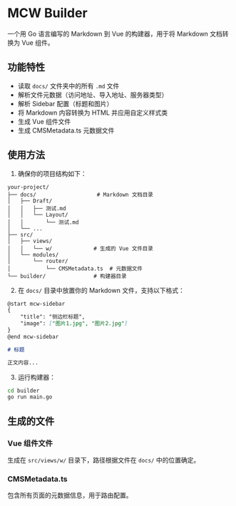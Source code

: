 # MCW Builder

一个用 Go 语言编写的 Markdown 到 Vue 的构建器，用于将 Markdown 文档转换为 Vue 组件。

## 功能特性

- 读取 `docs/` 文件夹中的所有 `.md` 文件
- 解析文件元数据（访问地址、导入地址、服务器类型）
- 解析 Sidebar 配置（标题和图片）
- 将 Markdown 内容转换为 HTML 并应用自定义样式类
- 生成 Vue 组件文件
- 生成 CMSMetadata.ts 元数据文件

## 使用方法

1. 确保你的项目结构如下：
```
your-project/
├── docs/                   # Markdown 文档目录
│   ├── Draft/
│   │   ├── 测试.md
│   │   └── Layout/
│   │       └── 测试.md
│   └── ...
├── src/
│   ├── views/
│   │   └── w/             # 生成的 Vue 文件目录
│   └── modules/
│       └── router/
│           └── CMSMetadata.ts  # 元数据文件
└── builder/               # 构建器目录
```

2. 在 `docs/` 目录中放置你的 Markdown 文件，支持以下格式：

```markdown
@start mcw-sidebar
{
    "title": "侧边栏标题",
    "image": ["图片1.jpg", "图片2.jpg"]
}
@end mcw-sidebar

# 标题

正文内容...
```

3. 运行构建器：
```bash
cd builder
go run main.go
```

## 生成的文件

### Vue 组件文件
生成在 `src/views/w/` 目录下，路径根据文件在 `docs/` 中的位置确定。

### CMSMetadata.ts
包含所有页面的元数据信息，用于路由配置。
